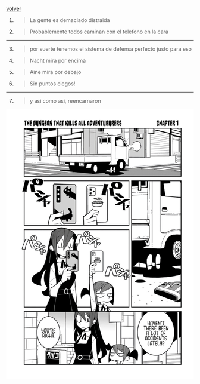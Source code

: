 [volver](./README.md)

1. > La gente es demaciado distraida
2. > Probablemente todos caminan con el telefono en la cara
---
3. > por suerte tenemos el sistema de defensa perfecto justo para eso
4. > Nacht mira por encima
5. > Aine mira por debajo
6. > Sin puntos ciegos!
---
7. > y asi como asi, reencarnaron

<img src="./assets/2.jpeg" alt="Pagina" width="600"/>
